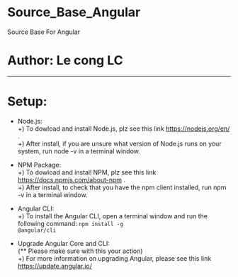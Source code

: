 # Source_Base_Angular

Source Base For Angular

# Author: Le cong LC

---

# Setup:

-   Node.js: <br>
    +) To dowload and install Node.js, plz see this link https://nodejs.org/en/ . <br>
    +) After install, if you are unsure what version of Node.js runs on your system, run node -v in a terminal window.

-   NPM Package: <br>
    +) To dowload and install NPM, plz see this link https://docs.npmjs.com/about-npm . <br>
    +) After install, to check that you have the npm client installed, run npm -v in a terminal window.

-   Angular CLI: <br>
    +) To install the Angular CLI, open a terminal window and run the following command: <code>npm install -g @angular/cli</code>

-   Upgrade Angular Core and CLI: <br>
    (\*\* Please make sure with this your action) <br>
    +) For more information on upgrading Angular, please see this link https://update.angular.io/
